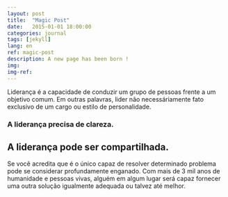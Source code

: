 ```yaml
---
layout: post
title:  "Magic Post"
date:   2015-01-01 18:00:00
categories: journal
tags: [jekyll]
lang: en
ref: magic-post
description: A new page has been born !
img: 
img-ref:
---
```


Liderança é a capacidade de conduzir um grupo de pessoas frente a um objetivo comum. Em outras palavras, lider não necessáriamente fato exclusivo de um cargo ou estilo de personalidade.


### A liderança precisa de clareza.

## A liderança pode ser compartilhada.

Se você acredita que é o único capaz de resolver determinado problema pode se considerar profundamente enganado. Com mais de 3 mil anos de humanidade e pessoas vivas, alguém em algum lugar será capaz fornecer uma outra solução igualmente adequada ou talvez até melhor.

## 



